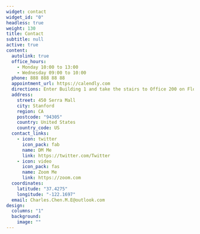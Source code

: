 ```yaml
---
widget: contact
widget_id: "0"
headless: true
weight: 130
title: Contact
subtitle: null
active: true
content:
  autolink: true
  office_hours:
    - Monday 10:00 to 13:00
    - Wednesday 09:00 to 10:00
  phone: 888 888 88 88
  appointment_url: https://calendly.com
  directions: Enter Building 1 and take the stairs to Office 200 on Floor 2
  address:
    street: 450 Serra Mall
    city: Stanford
    region: CA
    postcode: "94305"
    country: United States
    country_code: US
  contact_links:
    - icon: twitter
      icon_pack: fab
      name: DM Me
      link: https://twitter.com/Twitter
    - icon: video
      icon_pack: fas
      name: Zoom Me
      link: https://zoom.com
  coordinates:
    latitude: "37.4275"
    longitude: "-122.1697"
  email: Charles.Chen.M.E@outlook.com
design:
  columns: "1"
  background:
    image: ""
---
```

